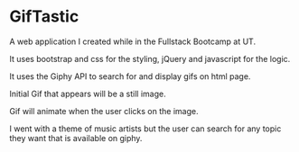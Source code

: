 # GifTastic

A web application I created while in the Fullstack Bootcamp at UT.

It uses bootstrap and css for the styling, jQuery and javascript for the logic.

It uses the Giphy API to search for and display gifs on html page.

Initial Gif that appears will be a still image. 

Gif will animate when the user clicks on the image.

I went with a theme of music artists but the user can search for any topic they want that is available on giphy.
